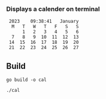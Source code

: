 ### Displays a calender on terminal

```
 2023    09:38:41   January
  M   T   W   T   F   S   S
      1   2   3   4   5   6
  7   8   9  10  11  12  13
 14  15  16  17  18  19  20
 21  22  23  24  25  26  27
```

## Build
```
go build -o cal
```

```
./cal
```
